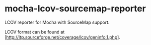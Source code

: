 mocha-lcov-sourcemap-reporter
===================

LCOV reporter for Mocha with SourceMap support.

LCOV format can be found at [http://ltp.sourceforge.net/coverage/lcov/geninfo.1.php].